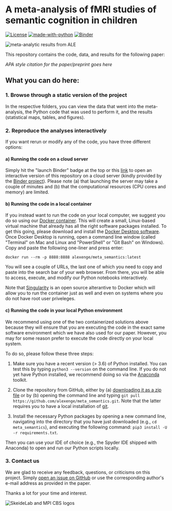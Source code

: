 # A meta-analysis of fMRI studies of semantic cognition in children

[![License](https://img.shields.io/badge/License-MIT-blue.svg)](https://opensource.org/licenses/MIT)
[![made-with-python](https://img.shields.io/badge/Made%20with-Python-1f425f.svg)](https://www.python.org/)
[![Binder](https://mybinder.org/badge_logo.svg)](https://mybinder.org/v2/gh/alexenge/meta_semantics/HEAD)

![meta-analytic results from ALE](https://raw.githubusercontent.com/alexenge/meta_semantics/main/code/misc/ale_brains.png)

This repository contains the code, data, and results for the following paper:

*APA style citation for the paper/preprint goes here*

## What you can do here:

### 1. Browse through a static version of the project

In the respective folders, you can view the data that went into the meta-analysis, the Python code that was used to perform it, and the results (statistical maps, tables, and figures).

### 2. Reproduce the analyses interactively

If you want rerun or modify any of the code, you have three different options:

#### a) Running the code on a cloud server

Simply hit the "launch Binder" badge at the top or this [link](https://mybinder.org/v2/gh/alexenge/meta_semantics/HEAD) to open an interactive version of this repository on a cloud server (kindly provided by the [Binder project](https://mybinder.readthedocs.io/en/latest/about/about.html)). Please note (a) that launching the server may take a couple of minutes and (b) that the computational resources (CPU cores and memory) are limited.

#### b) Running the code in a local container

If you instead want to run the code on your local computer, we suggest you do so using our [Docker container](https://hub.docker.com/repository/docker/alexenge/meta_semantics). This will create a small, Linux-based virtual machine that already has all the right software packages installed. To get this going, please download and install the [Docker Desktop software](https://www.docker.com/products/docker-desktop). Once Docker Desktop is running, open a command line window (called "Terminal" on Mac and Linux and "PowerShell" or "Git Bash" on Windows). Copy and paste the following one-liner and press enter:

```
docker run --rm -p 8888:8888 alexenge/meta_semantics:latest
```

You will see a couple of URLs, the last one of which you need to copy and paste into the search bar of your web browser. From there, you will be able to access, execute, and modify our Python notebooks interactively.

Note that [Singularity](https://sylabs.io/singularity/) is an open source alterantive to Docker which will allow you to run the container just as well and even on systems where you do not have root user priveleges. 

#### c) Running the code in your local Python environment

We recommend using one of the two containerized solutions above because they will ensure that you are executing the code in the exact same software environment which we have also used for our paper. However, you may for some reason prefer to execute the code directly on your local system.

To do so, please follow these three steps:

1. Make sure you have a recent version (> 3.6) of Python installed. You can test this by typing `python3 --version` on the command line. If you do not yet have Python installed, we recommend doing so via the [Anaconda](https://www.anaconda.com/products/individual) toolkit.

2. Clone the repository from GitHub, either by (a) [downloading it as a zip file](https://github.com/alexenge/meta_semantics/archive/refs/heads/main.zip) or by (b) opening the command line and typing `git pull https://github.com/alexenge/meta_semantics.git`. Note that the latter requires you to have a local installation of [git](https://git-scm.com/downloads).

3. Install the necessary Python packages by opening a new command line, navigating into the directory that you have just downloaded (e.g., `cd meta_semantics`), and executing the following command: `pip3 install -U -r requirements.txt`.

Then you can use your IDE of choice (e.g., the Spyder IDE shipped with Anaconda) to open and run our Python scripts locally.

### 3. Contact us

We are glad to receive any feedback, questions, or criticisms on this project. Simply [open an issue on GitHub](https://github.com/alexenge/meta_semantics/issues/new/choose) or use the corresponding author's e-mail address as provided in the paper.

Thanks a lot for your time and interest.

![SkeideLab and MPI CBS logos](https://raw.githubusercontent.com/alexenge/meta_semantics/main/code/misc/header_logos.png)
